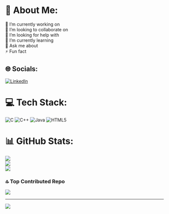 # 💫 About Me:
🔭 I’m currently working on <br>👯 I’m looking to collaborate on<br>🤝 I’m looking for help with<br>🌱 I’m currently learning<br>💬 Ask me about<br>⚡ Fun fact


## 🌐 Socials:
[![LinkedIn](https://img.shields.io/badge/LinkedIn-%230077B5.svg?logo=linkedin&logoColor=white)](https://linkedin.com/in/-veeresh-ranjanagi) 

# 💻 Tech Stack:
![C](https://img.shields.io/badge/c-%2300599C.svg?style=for-the-badge&logo=c&logoColor=white) ![C++](https://img.shields.io/badge/c++-%2300599C.svg?style=for-the-badge&logo=c%2B%2B&logoColor=white) ![Java](https://img.shields.io/badge/java-%23ED8B00.svg?style=for-the-badge&logo=openjdk&logoColor=white) ![HTML5](https://img.shields.io/badge/html5-%23E34F26.svg?style=for-the-badge&logo=html5&logoColor=white)
# 📊 GitHub Stats:
![](https://github-readme-stats.vercel.app/api?username=veereshr4446&theme=dark&hide_border=false&include_all_commits=false&count_private=false)<br/>
![](https://github-readme-streak-stats.herokuapp.com/?user=veereshr4446&theme=dark&hide_border=false)<br/>
![](https://github-readme-stats.vercel.app/api/top-langs/?username=veereshr4446&theme=dark&hide_border=false&include_all_commits=false&count_private=false&layout=compact)

### 🔝 Top Contributed Repo
![](https://github-contributor-stats.vercel.app/api?username=veereshr4446&limit=5&theme=dark&combine_all_yearly_contributions=true)

---
[![](https://visitcount.itsvg.in/api?id=veereshr4446&icon=7&color=10)](https://visitcount.itsvg.in)

<!-- Proudly created with GPRM ( https://gprm.itsvg.in ) -->

